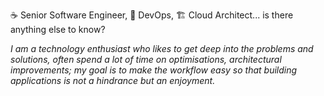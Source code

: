 ☕️ Senior Software Engineer, 🚀 DevOps, 🏗 Cloud Architect... is there anything else to know?

*I am a technology enthusiast who likes to get deep into the problems and solutions, often spend a lot of time on optimisations, architectural improvements; my goal is to make the workflow easy so that building applications is not a hindrance but an enjoyment.*
